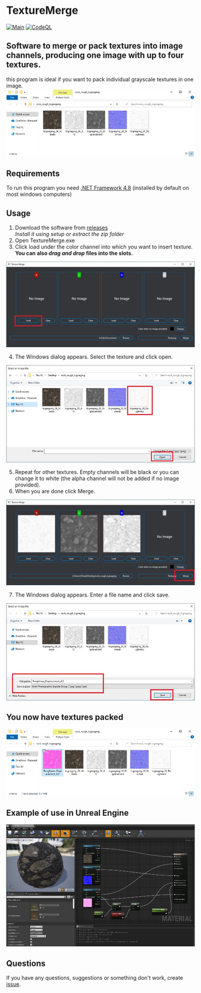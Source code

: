 # TextureMerge

[![Main](https://github.com/Fidifis/TextureMerge/actions/workflows/main.yml/badge.svg)](https://github.com/Fidifis/TextureMerge/actions/workflows/main.yml)
[![CodeQL](https://github.com/Fidifis/TextureMerge/actions/workflows/codeql.yml/badge.svg)](https://github.com/Fidifis/TextureMerge/actions/workflows/codeql.yml)

## Software to merge or pack textures into image channels, producing one image with up to four textures.

this program is ideal if you want to pack individual grayscale textures in one image.
![image](https://github.com/Fidifis/TextureMerge/raw/master/Tutorial-images/img1.jpg)

## Requirements
To run this program you need [.NET Framework 4.8](https://dotnet.microsoft.com/en-us/download/dotnet-framework/net48) (installed by default on most windows computers)

## Usage
1. Download the software from [releases](https://github.com/Fidifis/TextureMerge/releases) \
*Install it using setup or extract the zip folder*
2. Open TextureMerge.exe
3. Click load under the color channel into which you want to insert texture.\
**You can also *drag and drop* files into the slots.**

![image](https://github.com/Fidifis/TextureMerge/raw/master/Tutorial-images/img2.jpg)

4. The Windows dialog appears. Select the texture and click open.

![image](https://github.com/Fidifis/TextureMerge/raw/master/Tutorial-images/img3.jpg)

5. Repeat for other textures. Empty channels will be black or you can change it to white (the alpha channel will not be added if no image provided).
6. When you are done click Merge.

![image](https://github.com/Fidifis/TextureMerge/raw/master/Tutorial-images/img4.jpg)

7. The Windows dialog appears. Enter a file name and click save.

![image](https://github.com/Fidifis/TextureMerge/raw/master/Tutorial-images/img5.jpg)


## You now have textures packed

![image](https://github.com/Fidifis/TextureMerge/raw/master/Tutorial-images/img6.jpg)


## Example of use in Unreal Engine
![image](https://github.com/Fidifis/TextureMerge/raw/master/Tutorial-images/img7.jpg)

## Questions
If you have any questions, suggestions or something don't work, create [issue](https://github.com/Fidifis/TextureMerge/issues).

